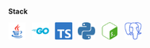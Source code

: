 **Stack**

<img alt="Java" src="media/stack/java.svg" height="35" /> &nbsp;
<img alt="Golang" src="media/stack/go.svg" height="35" /> &nbsp;
<img alt="Typescript" src="media/stack/typescript.svg" height="35" /> &nbsp;
<img alt="Python" src="media/stack/python.svg" height="35" /> &nbsp;
<img alt="Bash" src="media/stack/bash.svg" height="35" /> &nbsp;
<img alt="Postgres" src="media/stack/postgres.svg" height="35" /> &nbsp;
